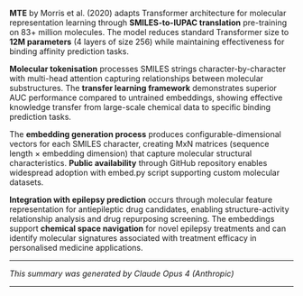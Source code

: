 **MTE** by Morris et al. (2020) adapts Transformer architecture for molecular representation learning through **SMILES-to-IUPAC translation** pre-training on 83+ million molecules. The model reduces standard Transformer size to **12M parameters** (4 layers of size 256) while maintaining effectiveness for binding affinity prediction tasks.

**Molecular tokenisation** processes SMILES strings character-by-character with multi-head attention capturing relationships between molecular substructures. The **transfer learning framework** demonstrates superior AUC performance compared to untrained embeddings, showing effective knowledge transfer from large-scale chemical data to specific binding prediction tasks.

The **embedding generation process** produces configurable-dimensional vectors for each SMILES character, creating MxN matrices (sequence length × embedding dimension) that capture molecular structural characteristics. **Public availability** through GitHub repository enables widespread adoption with embed.py script supporting custom molecular datasets.

**Integration with epilepsy prediction** occurs through molecular feature representation for antiepileptic drug candidates, enabling structure-activity relationship analysis and drug repurposing screening. The embeddings support **chemical space navigation** for novel epilepsy treatments and can identify molecular signatures associated with treatment efficacy in personalised medicine applications.

---

_This summary was generated by Claude Opus 4 (Anthropic)_

---